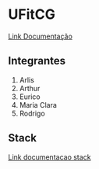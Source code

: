 # UFitCG
[Link Documentação](https://docs.google.com/document/d/1b3tzyEJZvm5fzqHEalwYusvA1-_AlCc8wi3itf_dr2E/edit)

## Integrantes
1. Arlis
2. Arthur
3. Eurico
4. Maria Clara
5. Rodrigo

## Stack
[Link documentacao stack](https://docs.haskellstack.org)

